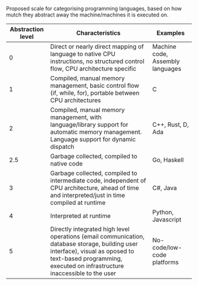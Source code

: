 Proposed scale for categorising programming languages, based on how mutch they abstract away the machine/machines it is executed on.


| Abstraction level | Characteristics | Examples |
| -  | - | - |
| 0| Direct or nearly direct mapping of language to native CPU instructions, no structured control flow, CPU architecture specific | Machine code, Assembly languages |
| 1  | Compiled, manual memory management, basic control flow (if, while, for), portable between CPU architectures | C|
| 2  | Compiled, manual memory management, with language/library support for automatic memory management. Language support for dynamic dispatch| C++, Rust, D, Ada|
| 2.5| Garbage collected, compiled to native code | Go, Haskell |
| 3  | Garbage collected, compiled to intermediate code, independent of CPU architecture, ahead of time and interpreted/just in time compiled at runtime | C#, Java
| 4  | Interpreted at runtime | Python, Javascript
| 5  | Directly integrated high level operations (email communication, database storage, building user interface), visual as oposed to text-based programming, executed on infrastructure inaccessible to the user |No-code/low-code platforms
